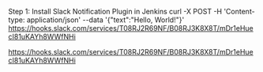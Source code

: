 Step 1: Install Slack Notification Plugin in Jenkins
curl -X POST -H 'Content-type: application/json' --data '{"text":"Hello, World!"}' https://hooks.slack.com/services/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


https://hooks.slack.com/services/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